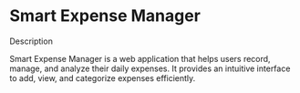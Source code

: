 # Smart Expense Manager

Description

Smart Expense Manager is a web application that helps users record, manage, and analyze their daily expenses. It provides an intuitive interface to add, view, and categorize expenses efficiently.
